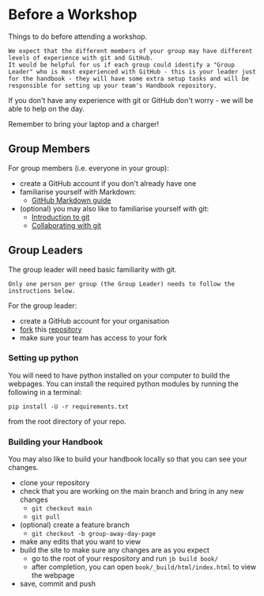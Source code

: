 Before a Workshop
====

Things to do before attending a workshop.

````{admonition} Group Leaders
We expect that the different members of your group may have different levels of experience with git and GitHub.
It would be helpful for us if each group could identify a "Group Leader" who is most experienced with GitHub - this is your leader just for the handbook - they will have some extra setup tasks and will be responsible for setting up your team's Handbook repository. 

````

If you don't have any experience with git or GitHub don't worry - we will be able to help on the day.

Remember to bring your laptop and a charger!

Group Members
----
For group members (i.e. everyone in your group):
 - create a GitHub account if you don't already have one
 - familiarise yourself with Markdown:
      - [GitHub Markdown guide](https://docs.github.com/en/get-started/writing-on-github/getting-started-with-writing-and-formatting-on-github/basic-writing-and-formatting-syntax)
 - (optional) you may also like to familiarise yourself with git:
      - [Introduction to git](https://chryswoods.com/introducing_git/)
      - [Collaborating with git](https://chryswoods.com/git_collaboration/)


Group Leaders
----
The group leader will need basic familiarity with git.

````{admonition} For Group Leaders Only
Only one person per group (the Group Leader) needs to follow the instructions below.

````

For the group leader:
 - create a GitHub account for your organisation
 - [fork](https://docs.github.com/en/get-started/quickstart/fork-a-repo) this [repository](https://github.com/very-good-science/our-handbook)
 - make sure your team has access to your fork


### Setting up python
You will need to have python installed on your computer to build the webpages.
You can install the required python modules by running the following in a terminal:

```
pip install -U -r requirements.txt

```

from the root directory of your repo.


### Building your Handbook
You may also like to build your handbook locally so that you can see your changes.
 - clone your repository
 - check that you are working on the main branch and bring in any new changes
     - `git checkout main`
     - `git pull`
 - (optional) create a feature branch
     - `git checkout -b group-away-day-page`
 - make any edits that you want to view
 - build the site to make sure any changes are as you expect
     - go to the root of your respository and run `jb build book/`
     - after completion, you can open `book/_build/html/index.html` to view the webpage
 - save, commit and push

